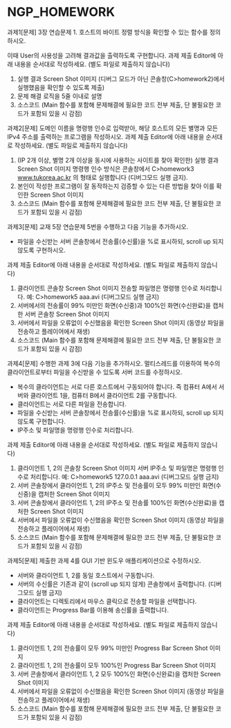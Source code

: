 # NGP_HOMEWORK

과제1[문제]
3장 연습문제 1. 호스트의 바이트 정렬 방식을 확인할 수 있는 함수를 정의하시오.

이때 User의 사용성을 고려해 결과값을 출력하도록 구현합니다.
과제 제출 Editor에 아래 내용을 순서대로 작성하세요. (별도 파일로 제출하지 않습니다)
1. 실행 결과 Screen Shot 이미지 (디버그 모드가 아닌 콘솔창(C>homework2)에서 실행했음을 확인할 수 있도록 제출)
2. 문제 해결 로직을 5줄 이내로 설명
3. 소스코드 (Main 함수를 포함해 문제해결에 필요한 코드 전부 제출, 단 불필요한 코드가 포함되 있을 시 감점)



과제2[문제]
도메인 이름을 명령행 인수로 입력받아, 해당 호스트의 모든 별명과 모든 IPv4 주소를 출력하는 프로그램을 작성하시오. 
과제 제출 Editor에 아래 내용을 순서대로 작성하세요. (별도 파일로 제출하지 않습니다)
1. (IP 2개 이상, 별명 2개 이상을 동시에 사용하는 사이트를 찾아 확인한) 실행 결과 Screen Shot 이미지
    명령행 인수 방식은 콘솔창에서 C>homework3 www.tukorea.ac.kr 의 형태로 실행합니다 (디버그모드 실행 금지).
2. 본인이 작성한 프로그램이 잘 동작하는지 검증할 수 있는 다른 방법을 찾아 이를 확인한 Screen Shot 이미지
3. 소스코드 (Main 함수를 포함해 문제해결에 필요한 코드 전부 제출, 단 불필요한 코드가 포함되 있을 시 감점)



과제3[문제]
교재 5장 연습문제 5번을 수행하고 다음 기능을 추가하시오.
  - 파일을 수신받는 서버 콘솔창에서 전송률(수신률)을 %로 표시하되, scroll up 되지 않도록 구현하시오.

과제 제출 Editor에 아래 내용을 순서대로 작성하세요. (별도 파일로 제출하지 않습니다)

1. 클라이언트 콘솔창 Screen Shot 이미지
    전송할 파일명은 명령행 인수로 처리합니다.  예: C>homework5 aaa.avi (디버그모드 실행 금지)  
2. 서버에서의 전송률이 99% 미만인 화면(수신중)과 100%인 화면(수신완료)을 캡처한 서버 콘솔창 Screen Shot 이미지
3. 서버에서 파일을 오류없이 수신했음을 확인한 Screen Shot 이미지 (동영상 파일을 전송하고 플레이어에서 재생)
4. 소스코드 (Main 함수를 포함해 문제해결에 필요한 코드 전부 제출, 단 불필요한 코드가 포함되 있을 시 감점)


과제4[문제]
수행한 과제 3에 다음 기능을 추가하시오.
멀티스레드를 이용하여 복수의 클라이언트로부터 파일을 수신받을 수 있도록 서버 코드를 수정하시오.
 - 복수의 클라이언트는 서로 다른 호스트에서 구동되어야 합니다.
     즉 컴퓨터 A에서 서버와 클라이언트 1을, 컴퓨터 B에서 클라이언트 2를 구동합니다.
- 클라이언트는 서로 다른 파일을 전송합니다.
- 파일을 수신받는 서버 콘솔창에서 전송률(수신률)을 %로 표시하되, scroll up 되지 않도록 구현합니다.
- IP주소 및 파일명을 명령행 인수로 처리합니다.

과제 제출 Editor에 아래 내용을 순서대로 작성하세요. (별도 파일로 제출하지 않습니다)
1. 클라이언트 1, 2의 콘솔창 Screen Shot 이미지
    서버 IP주소 및 파일명은 명령행 인수로 처리합니다.  예: C>homework5 127.0.0.1 aaa.avi (디버그모드 실행 금지)  
2. 서버 콘솔창에서 클라이언트 1, 2의 IP주소 및 전송률이 모두 99% 미만인 화면(수신중)을 캡처한 Screen Shot 이미지
3. 서버 콘솔창에서 클라이언트 1, 2의 IP주소 및 전송률 100%인 화면(수신완료)을 캡처한 Screen Shot 이미지
4. 서버에서 파일을 오류없이 수신했음을 확인한 Screen Shot 이미지 (동영상 파일을 전송하고 플레이어에서 재생)
5. 소스코드 (Main 함수를 포함해 문제해결에 필요한 코드 전부 제출, 단 불필요한 코드가 포함되 있을 시 감점)



과제5[문제]
제출한 과제 4를 GUI 기반 윈도우 애플리케이션으로 수정하시오.
- 서버와 클라이언트 1, 2를 동일 호스트에서 구동합니다. 
- 서버의 수신률은 기존과 같이 (scroll up 되지 않게) 콘솔창에서 출력합니다. (디버그모드 실행 금지)
- 클라이언트는 디렉토리에서 마우스 클릭으로 전송할 파일을 선택합니다. 
- 클라이언트는 Progress Bar를 이용해 송신률을 출력합니다. 

과제 제출 Editor에 아래 내용을 순서대로 작성하세요. (별도 파일로 제출하지 않습니다)
1. 클라이언트 1, 2의 전송률이 모두 99% 미만인 Progress Bar Screen Shot 이미지
2. 클라이언트 1, 2의 전송률이 모두 100%인 Progress Bar Screen Shot 이미지
3. 서버 콘솔창에서 클라이언트 1, 2 모두 100%인 화면(수신완료)을 캡처한 Screen Shot 이미지
4. 서버에서 파일을 오류없이 수신했음을 확인한 Screen Shot 이미지 (동영상 파일을 전송하고 플레이어에서 재생)
5. 소스코드 (Main 함수를 포함해 문제해결에 필요한 코드 전부 제출, 단 불필요한 코드가 포함되 있을 시 감점)
